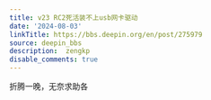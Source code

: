 ```yaml
---
title: v23 RC2死活装不上usb网卡驱动
date: '2024-08-03'
linkTitle: https://bbs.deepin.org/en/post/275979
source: deepin_bbs
description:  zengkp 
disable_comments: true
---
```

折腾一晚，无奈求助各
